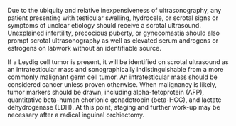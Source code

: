 Due to the ubiquity and relative inexpensiveness of ultrasonography, any patient presenting with testicular swelling, hydrocele, or scrotal signs or symptoms of unclear etiology should receive a scrotal ultrasound. Unexplained infertility, precocious puberty, or gynecomastia should also prompt scrotal ultrasonography as well as elevated serum androgens or estrogens on labwork without an identifiable source.

If a Leydig cell tumor is present, it will be identified on scrotal ultrasound as an intratesticular mass and sonographically indistinguishable from a more commonly malignant germ cell tumor. An intratesticular mass should be considered cancer unless proven otherwise. When malignancy is likely, tumor markers should be drawn, including alpha-fetoprotein (AFP), quantitative beta-human chorionic gonadotropin (beta-HCG), and lactate dehydrogenase (LDH). At this point, staging and further work-up may be necessary after a radical inguinal orchiectomy.